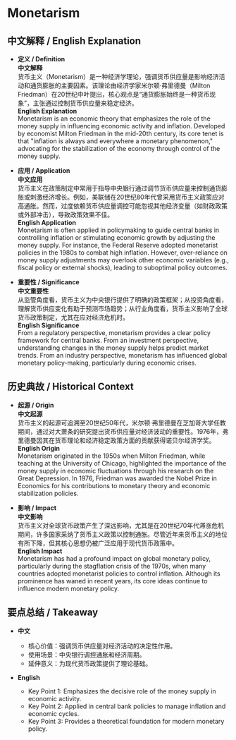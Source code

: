 # Monetarism

## 中文解释 / English Explanation

* **定义 / Definition**  
  **中文解释**  
  货币主义（Monetarism）是一种经济学理论，强调货币供应量是影响经济活动和通货膨胀的主要因素。该理论由经济学家米尔顿·弗里德曼（Milton Friedman）在20世纪中叶提出，核心观点是“通货膨胀始终是一种货币现象”，主张通过控制货币供应量来稳定经济。  
  **English Explanation**  
  Monetarism is an economic theory that emphasizes the role of the money supply in influencing economic activity and inflation. Developed by economist Milton Friedman in the mid-20th century, its core tenet is that "inflation is always and everywhere a monetary phenomenon," advocating for the stabilization of the economy through control of the money supply.

* **应用 / Application**  
  **中文应用**  
  货币主义在政策制定中常用于指导中央银行通过调节货币供应量来控制通货膨胀或刺激经济增长。例如，美联储在20世纪80年代曾采用货币主义政策应对高通胀。然而，过度依赖货币供应量调控可能忽视其他经济变量（如财政政策或外部冲击），导致政策效果不佳。  
  **English Application**  
  Monetarism is often applied in policymaking to guide central banks in controlling inflation or stimulating economic growth by adjusting the money supply. For instance, the Federal Reserve adopted monetarist policies in the 1980s to combat high inflation. However, over-reliance on money supply adjustments may overlook other economic variables (e.g., fiscal policy or external shocks), leading to suboptimal policy outcomes.

* **重要性 / Significance**  
  **中文重要性**  
  从监管角度看，货币主义为中央银行提供了明确的政策框架；从投资角度看，理解货币供应变化有助于预测市场趋势；从行业角度看，货币主义影响了全球货币政策制定，尤其在应对经济危机时。  
  **English Significance**  
  From a regulatory perspective, monetarism provides a clear policy framework for central banks. From an investment perspective, understanding changes in the money supply helps predict market trends. From an industry perspective, monetarism has influenced global monetary policy-making, particularly during economic crises.

## 历史典故 / Historical Context

* **起源 / Origin**  
  **中文起源**  
  货币主义的起源可追溯至20世纪50年代，米尔顿·弗里德曼在芝加哥大学任教期间，通过对大萧条的研究提出货币供应量对经济波动的重要性。1976年，弗里德曼因其在货币理论和经济稳定政策方面的贡献获得诺贝尔经济学奖。  
  **English Origin**  
  Monetarism originated in the 1950s when Milton Friedman, while teaching at the University of Chicago, highlighted the importance of the money supply in economic fluctuations through his research on the Great Depression. In 1976, Friedman was awarded the Nobel Prize in Economics for his contributions to monetary theory and economic stabilization policies.

* **影响 / Impact**  
  **中文影响**  
  货币主义对全球货币政策产生了深远影响，尤其是在20世纪70年代滞涨危机期间，许多国家采纳了货币主义政策以控制通胀。尽管近年来货币主义的地位有所下降，但其核心思想仍被广泛应用于现代货币政策中。  
  **English Impact**  
  Monetarism has had a profound impact on global monetary policy, particularly during the stagflation crisis of the 1970s, when many countries adopted monetarist policies to control inflation. Although its prominence has waned in recent years, its core ideas continue to influence modern monetary policy.

## 要点总结 / Takeaway

* **中文**  
  - 核心价值：强调货币供应量对经济活动的决定性作用。  
  - 使用场景：中央银行调控通胀和经济周期。  
  - 延伸意义：为现代货币政策提供了理论基础。  

* **English**  
  - Key Point 1: Emphasizes the decisive role of the money supply in economic activity.  
  - Key Point 2: Applied in central bank policies to manage inflation and economic cycles.  
  - Key Point 3: Provides a theoretical foundation for modern monetary policy.